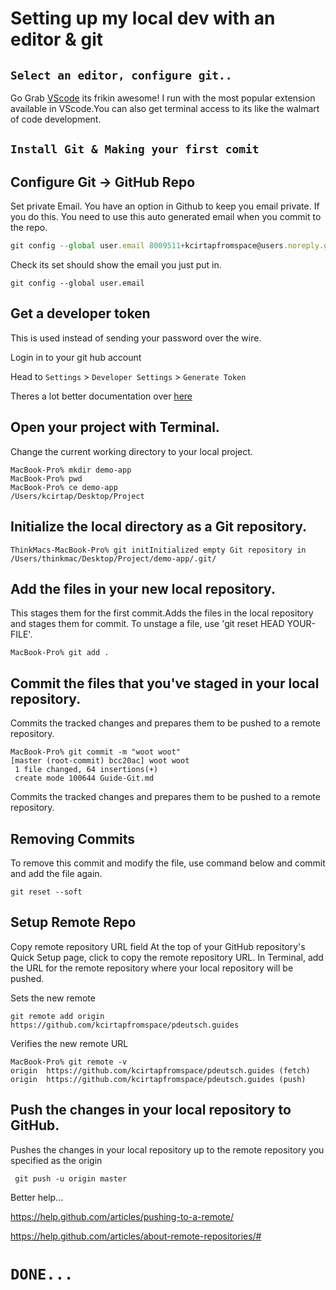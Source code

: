 # Setting up my local dev with an editor & git

## `Select an editor, configure git..`

Go Grab [VScode](https://code.visualstudio.com/) its frikin awesome!
I run
 with the most popular extension available in VScode.You can also get terminal access to its like the walmart of code development. 

## `Install Git & Making your first comit`


## Configure Git -> GitHub Repo
Set private Email. 
You have an option in Github to keep you email private. If you do this. You need to use this auto generated email when you commit to the repo. 
```ts
git config --global user.email 8009511+kcirtapfromspace@users.noreply.github.com
```
Check its set should show the email you just put in. 
```
git config --global user.email
```
## Get a developer token
This is used instead of sending your password over the wire.

Login in to your git hub account 

Head to `Settings` > `Developer Settings` > `Generate Token`

Theres a lot better documentation over [here](
https://help.github.com/articles/git-automation-with-oauth-tokens/)

## Open your project with Terminal.
Change the current working directory to your local project.
```
MacBook-Pro% mkdir demo-app
MacBook-Pro% pwd
MacBook-Pro% ce demo-app
/Users/kcirtap/Desktop/Project
```
## Initialize the local directory as a Git repository.
```
ThinkMacs-MacBook-Pro% git initInitialized empty Git repository in /Users/thinkmac/Desktop/Project/demo-app/.git/
```
## Add the files in your new local repository. 
This stages them for the first commit.Adds the files in the local repository and stages them for commit. To unstage a file, use 'git reset HEAD YOUR-FILE'.
```
MacBook-Pro% git add .
```

## Commit the files that you've staged in your local repository.
Commits the tracked changes and prepares them to be pushed to a remote repository. 
```
MacBook-Pro% git commit -m "woot woot"
[master (root-commit) bcc20ac] woot woot
 1 file changed, 64 insertions(+)
 create mode 100644 Guide-Git.md
```
Commits the tracked changes and prepares them to be pushed to a remote repository. 
## Removing Commits
To remove this commit and modify the file, use command below and commit and add the file again.
```
git reset --soft 
```



## Setup Remote Repo
Copy remote repository URL field At the top of your GitHub repository's Quick Setup page, click  to copy the remote repository URL.
In Terminal, add the URL for the remote repository where your local repository will be pushed.

Sets the new remote
```
git remote add origin https://github.com/kcirtapfromspace/pdeutsch.guides
```
Verifies the new remote URL
```
MacBook-Pro% git remote -v
origin  https://github.com/kcirtapfromspace/pdeutsch.guides (fetch)
origin  https://github.com/kcirtapfromspace/pdeutsch.guides (push)
 ``` 
## Push the changes in your local repository to GitHub.
Pushes the changes in your local repository up to the remote repository you specified as the origin
```
 git push -u origin master
 ```
Better help...

https://help.github.com/articles/pushing-to-a-remote/

https://help.github.com/articles/about-remote-repositories/#

# `DONE...`